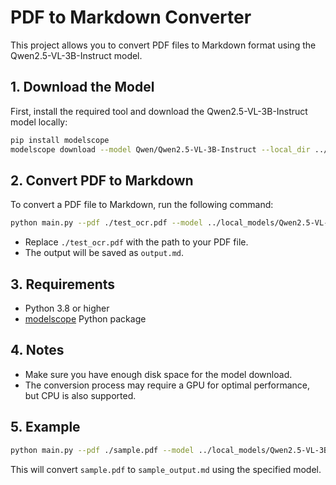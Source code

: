 # PDF to Markdown Converter

This project allows you to convert PDF files to Markdown format using the Qwen2.5-VL-3B-Instruct model.

## 1. Download the Model

First, install the required tool and download the Qwen2.5-VL-3B-Instruct model locally:

```bash
pip install modelscope
modelscope download --model Qwen/Qwen2.5-VL-3B-Instruct --local_dir ../local_models/Qwen2.5-VL-3B-Instruct
```

## 2. Convert PDF to Markdown

To convert a PDF file to Markdown, run the following command:

```bash
python main.py --pdf ./test_ocr.pdf --model ../local_models/Qwen2.5-VL-3B-Instruct --output output.md
```

- Replace `./test_ocr.pdf` with the path to your PDF file.
- The output will be saved as `output.md`.

## 3. Requirements

- Python 3.8 or higher
- [modelscope](https://modelscope.cn/) Python package

## 4. Notes

- Make sure you have enough disk space for the model download.
- The conversion process may require a GPU for optimal performance, but CPU is also supported.

## 5. Example

```bash
python main.py --pdf ./sample.pdf --model ../local_models/Qwen2.5-VL-3B-Instruct --output sample_output.md
```

This will convert `sample.pdf` to `sample_output.md` using the specified model.
